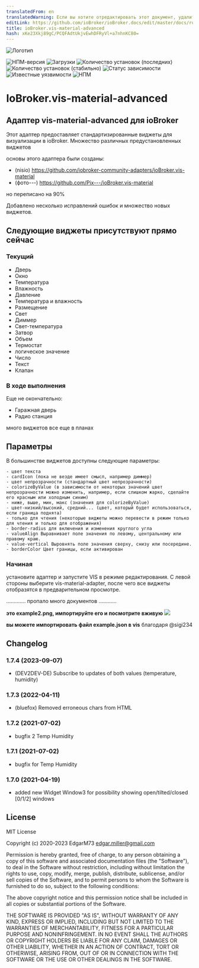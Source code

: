 ```yaml
---
translatedFrom: en
translatedWarning: Если вы хотите отредактировать этот документ, удалите поле «translatedFrom», в противном случае этот документ будет снова автоматически переведен
editLink: https://github.com/ioBroker/ioBroker.docs/edit/master/docs/ru/adapterref/iobroker.vis-material-advanced/README.md
title: ioBroker.vis-material-advanced
hash: xKe23Xkj89gC/PCQFAdtUkjvEwhDFRyVl+a7nhnKC80=
---
```

![Логотип](../../../en/adapterref/iobroker.vis-material-advanced/admin/vis-material-advanced.png)

![НПМ-версия](http://img.shields.io/npm/v/iobroker.vis-material-advanced.svg)
![Загрузки](https://img.shields.io/npm/dm/iobroker.vis-material-advanced.svg)
![Количество установок (последних)](http://iobroker.live/badges/vis-material-advanced-installed.svg)
![Количество установок (стабильно)](http://iobroker.live/badges/vis-material-advanced-stable.svg)
![Статус зависимости](https://img.shields.io/david/EdgarM73/iobroker.vis-material-advanced.svg)
![Известные уязвимости](https://snyk.io/test/github/EdgarM73/ioBroker.vis-material-advanced/badge.svg)
![НПМ](https://nodei.co/npm/iobroker.vis-material-advanced.png?downloads=true)

# IoBroker.vis-material-advanced
## Адаптер vis-material-advanced для ioBroker
Этот адаптер предоставляет стандартизированные виджеты для визуализации в ioBroker. Множество различных предустановленных виджетов

основы этого адаптера были созданы:

* (nisio) https://github.com/iobroker-community-adapters/ioBroker.vis-material
* (фото---) https://github.com/Pix---/ioBroker.vis-material

но переписано на 90%

Добавлено несколько исправлений ошибок и множество новых виджетов.

## Следующие виджеты присутствуют прямо сейчас
### Текущий
 - Дверь
 - Окно
 - Температура
 - Влажность
 - Давление
 - Температура и влажность
 - Размещение
 - Свет
 - Диммер
 - Свет-температура
 - Затвор
 - Объем
 - Термостат
 - логическое значение
 - Число
 - Текст
 - Клапан

### В ходе выполнения
Еще не окончательно:

 - Гаражная дверь
 - Радио станция

 много виджетов все еще в планах

## Параметры
В большинстве виджетов доступны следующие параметры:

    - цвет текста
    - cardIcon (пока не везде имеет смысл, например диммер)
    - цвет непрозрачности (стандартный цвет непрозрачности)
    - colorizeByValue (в зависимости от некоторых значений цвет непрозрачности можно изменить, например, если слишком жарко, сделайте его красным или холодным синим)
    - ниже, выше, мин, макс (значения для colorizeByValue)
    - цвет-низкий/высокий, средний... (цвет, который будет использоваться, если граница поднята)
    - только для чтения (некоторые виджеты можно перевести в режим только для чтения и только для отображения)
    - border-radius для включения и изменения круглого угла
    - valueAlign Выравнивает поле значения по левому, центральному или правому краю.
    - value-vertical Выровнять поле значения сверху, снизу или посередине.
    - borderColor Цвет границы, если активирован

### Начиная
установите адаптер и запустите VIS в режиме редактирования.
С левой стороны выберите vis-material-adapter, после чего все виджеты отобразятся в предварительном просмотре.

............. пропало много документов ............

**это example2.png, импортируйте его и посмотрите вживую** ![](../../../en/adapterref/iobroker.vis-material-advanced/widgets/door_example.png)

**вы можете импортировать файл example.json в vis** благодаря @sigi234

## Changelog
<!--
    Placeholder
    ### **WORK IN PROGRESS**
-->
### 1.7.4 (2023-09-07)
* (DEV2DEV-DE) Subscribe to updates of both values (temperature, humidity)

### 1.7.3 (2022-04-11)
* (bluefox) Removed erroneous chars from HTML

### 1.7.2 (2021-07-02)
* bugfix 2 Temp Humidity

### 1.7.1 (2021-07-02)
* bugfix for Temp Humidity

### 1.7.0 (2021-04-19)
* added new Widget Window3 for possibility showing open/tilted/closed [0/1/2] windows

## License
MIT License

Copyright (c) 2020-2023 EdgarM73 <edgar.miller@gmail.com>

Permission is hereby granted, free of charge, to any person obtaining a copy
of this software and associated documentation files (the "Software"), to deal
in the Software without restriction, including without limitation the rights
to use, copy, modify, merge, publish, distribute, sublicense, and/or sell
copies of the Software, and to permit persons to whom the Software is
furnished to do so, subject to the following conditions:

The above copyright notice and this permission notice shall be included in all
copies or substantial portions of the Software.

THE SOFTWARE IS PROVIDED "AS IS", WITHOUT WARRANTY OF ANY KIND, EXPRESS OR
IMPLIED, INCLUDING BUT NOT LIMITED TO THE WARRANTIES OF MERCHANTABILITY,
FITNESS FOR A PARTICULAR PURPOSE AND NONINFRINGEMENT. IN NO EVENT SHALL THE
AUTHORS OR COPYRIGHT HOLDERS BE LIABLE FOR ANY CLAIM, DAMAGES OR OTHER
LIABILITY, WHETHER IN AN ACTION OF CONTRACT, TORT OR OTHERWISE, ARISING FROM,
OUT OF OR IN CONNECTION WITH THE SOFTWARE OR THE USE OR OTHER DEALINGS IN THE
SOFTWARE.
